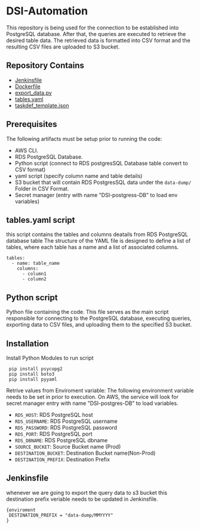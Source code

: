 # DSI-Automation

This repository is being used  for the connection to be established into PostgreSQL database. After that, the queries are executed to retrieve the desired table data. The retrieved data is formatted into CSV format and the resulting CSV files are uploaded to S3 bucket.

## Repository Contains

- [Jenkinsfile](#Jenkinsfile)
- [Dockerfile](#Dockerfile)
- [export_data.py](#export_data.py)
- [tables.yaml](#tables.yaml)
- [taskdef_template.json](#taskdef_template.json)


## Prerequisites

The following artifacts must be setup prior to running the code:
* AWS CLI. 
* RDS PostgreSQL Database. 
* Python script (connect to RDS postgresSQL Database table convert to CSV format)
* yaml script (specify column name and table details)
* S3 bucket that will contain RDS PostgresSQL data under the `data-dump/` Folder in CSV Format.
* Secret manager (entry with name "DSI-postgress-DB" to load env variables)

##  tables.yaml script
this script contains the tables and columns deatails from RDS PostgreSQL database table The structure of the YAML file is designed to define a list of tables, where each table has a name and a list of associated columns.

```
tables:
  - name: table_name
    columns:
      - column1
      - column2
```

## Python script

Python file containing the code. This file serves as the main script responsible for connecting to the PostgreSQL database, executing queries, exporting data to CSV files, and uploading them to the specified S3 bucket.

## Installation

Install Python Modules to run script

```
 pip install psycopg2
 pip install boto3
 pip install pyyaml

```
Retrive values from Enviroment variable:
The following environment variable needs to be set in prior to execution. On AWS, the service will look for secret manager entry with name "DSI-postgres-DB" to load variables.

* `RDS_HOST`: RDS PostgreSQL host
* `RDS_USERNAME`: RDS PostgreSQL username
* `RDS_PASSWORD`: RDS PostgreSQL password
* `RDS_PORT`: RDS PostgreSQL port
* `RDS_DBNAME`: RDS PostgreSQL dbname
* `SOURCE_BUCKET`: Source Bucket name (Prod)
* `DESTINATION_BUCKET`: Destination Bucket name(Non-Prod)
* `DESTINATION_PREFIX`: Destination Prefix

## Jenkinsfile
whenever we are going to export the query data to s3 bucket this destination prefix veriable needs to be updated in Jenkinsfile.
```
{enviroment
 DESTINATION_PREFIX = "data-dump/MMYYYY"
}
   ``` 

